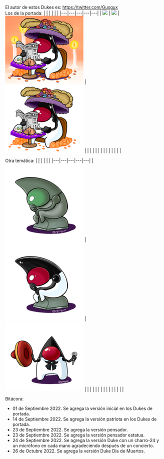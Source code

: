 El autor de estos Dukes es:
https://twitter.com/Gusgux
<br/>
Los de la portada:
|   |   |   |   |   | 
|---|---|---|---|---|
| <img src="Duke_Mexicano_Leyendo.png" width="250">  | <img src="Duke_Mexicano_Septiembre_Transparente.png" width="250">  |  <img src="Duke_Mexicano_Dia_Muertos.png " width="250">  |  <img src="Duke_Mexicano_Dia_Muertos_Transparente.png " width="250">  |   |
|   |   |   |   |   |
|   |   |   |   |   |

Otra temática:
|   |   |   |   |   | 
|---|---|---|---|---|
| <img src="Duke_Pensador_Estatua_Transparente.png" width="250"> |  <img src="Duke_Pensador_Transparente.png " width="250"> | <img src="Duke_GDL_Transparente.png" width="250">  |   |   |
|   |   |   |   |   |
|   |   |   |   |   |

Bitácora:
<ul>
  <li>01 de Septiembre 2022. Se agrega la versión inicial en los Dukes de portada.</li>
  <li>14 de Septiembre 2022. Se agrega la versión patriota en los Dukes de portada.</li>
  <li>23 de Septiembre 2022. Se agrega la versión pensador.</li>
  <li>23 de Septiembre 2022. Se agrega la versión pensador estatua.</li>
  <li>24 de Septiembre 2022. Se agrega la versión Duke con un charro-24 y un micrófono en cada mano agradeciendo después de un concierto.</li>
  <li>26 de Octubre 2022. Se agrega la versión Duke Día de Muertos.</li>
</ul>
